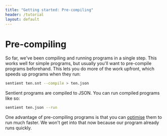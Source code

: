 ```yaml
---
title: "Getting started: Pre-compiling"
header: /tutorial
layout: default
---
```

# Pre-compiling

So far, we've been compiling and running programs in a single step. This works
well for simple programs, but usually you'll want to pre-compile programs
beforehand. This lets you do more of the work upfront, which speeds up programs
when they run:

```bash
sentient ten.snt --compile > ten.json
```

Sentient programs are compiled to JSON. You can run compiled programs like so:

```bash
sentient ten.json --run
```

One advantage of pre-compiling programs is that you can
[optimise](../cli/optimise) them to run much faster. We won't get into that now
because our program already runs quickly.
